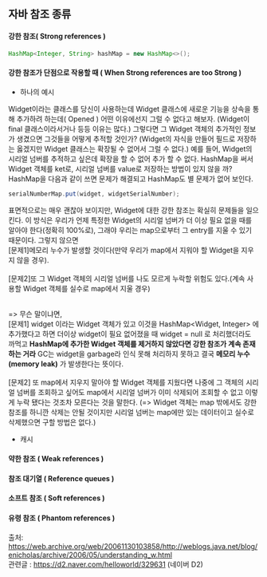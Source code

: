 ## 자바 참조 종류 

#### 강한 참조( Strong references )

```java
HashMap<Integer, String> hashMap = new HashMap<>();
```


#### 강한 참조가 단점으로 작용할 때 ( When Strong references are too Strong ) 

* 하나의 예시

Widget이라는 클래스를 당신이 사용하는데 Widget 클래스에 
새로운 기능을 상속을 통해 추가하려 하는데( Opened ) 어떤 이유에선지 그럴 수 없다고 해보자.
(Widget이 final 클래스이라서거나 등등 이유는 많다.)
그렇다면 그 Widget 객체의 추가적인 정보가 생겼으면 그것들을 어떻게 추적할 것인가? (Widget의 자식을 만들어 필드로 저장하는 옳겠지만 
Widget 클래스는 확장될 수 없어서 그럴 수 없다.) 예를 들어, Widget의 시리얼 넘버를 추적하고 싶은데 확장을 할 수 없어 추가 할 수 없다.
HashMap을 써서 Widget 객체를 ket로, 시리얼 넘버를 value로 저장하는 방법이 있지 않을 까? HashMap을 다음과 같이 쓰면 문제가 해결되고 HashMap도 별 문제가 없어 보인다. 

```java
serialNumberMap.put(widget, widgetSerialNumber);
```
표면적으로는 매우 괜찮아 보이지만, Widget에 대한 강한 참조는 확실히 문제들을 일으킨다. 
이 방식은 우리가 언제 특정한 Widget의 시리얼 넘버가 더 이상 필요 없을 때를 알아야 한다(정확히 100%로),
그래야 우리는 map으로부터 그 entry를 지울 수 있기 때문이다.
그렇지 않으면 <br>\[문제1]메모리 누수가 발생할 것이다(만약 우리가 map에서 지워야 할 Widget을 지우지 않을 경우).
<br><br>\[문제2]또 그 Widget 객체의 시리얼 넘버를 나도 모르게 누락할 위험도 있다.(계속 사용할 Widget 객체를 실수로 map에서 지울 경우) 

<br>=> 무슨 말이냐면, <br>\[문제1] widget 이라는 Widget 객체가 있고 이것을 HashMap<Widget, Integer> 에 추가했다고 하면 
더이상 widget이 필요 없어졌을 때 widget = null 로 처리했더라도 까먹고 **HashMap에 추가한 Widget 객체를 제거하지 않았다면 
강한 참조가 계속 존재하는 거라** GC는 widget을 garbage라 인식 못해 처리하지 못하고 결국 **메모리 누수(memory leak)** 
가 발생한다는 뜻이다. 
<br><br>\[문제2]  또 map에서 지우지 말아야 할 Widget 객체를 지웠다면 나중에 그 객체의 시리얼 넘버를 
조회하고 싶어도 map에서 시리얼 넘버가 이미 삭제되어 조회할 수 없고 이렇게 누락 됐다는 것조차 모른다는 것을 말한다. 
(=> Widget 객체는 map 밖에서도 강한 참조를 하니깐 삭제는 안될 것이지만 시리얼 넘버는 map에만 있는 데이터이고 실수로 삭제했으면
구할 방법은 없다.)

* 캐시 


#### 약한 참조 ( Weak references )

#### 참조 대기열 ( Reference queues )

#### 소프트 참조 ( Soft references )

#### 유령 참조 ( Phantom references )


출처: https://web.archive.org/web/20061130103858/http://weblogs.java.net/blog/enicholas/archive/2006/05/understanding_w.html
<br>관련글 : https://d2.naver.com/helloworld/329631 (네이버 D2)
